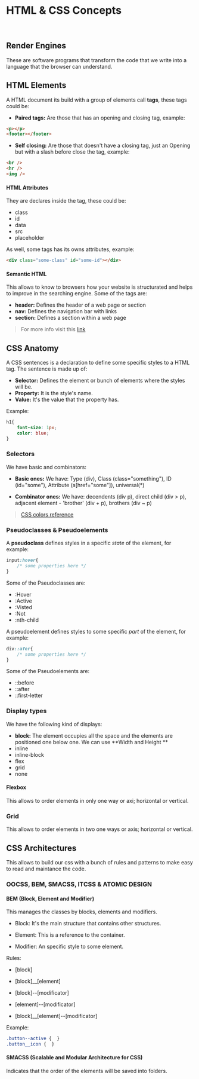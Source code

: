 # HTML & CSS Concepts
<br />

## Render Engines

These are software programs that transform the code that we write into a language that the browser can understand.

## HTML Elements

A HTML document its build with a group of elements call **tags**, these tags could be:

- **Paired tags:** Are those that has an opening and closing tag, example:

```html
<p></p>
<footer></footer>
```
- **Self closing:** Are those that doesn't have a closing tag, just an Opening but with a slash before close the tag, example:
 
```html
<br />
<hr />
<img />
```

#### HTML Attributes

They are declares inside the tag, these could be:

- class
- id
- data
- src
- placeholder

As well, some tags has its owns attributes, example:

```html
<div class="some-class" id="some-id"></div>
```

#### Semantic HTML

This allows to know to browsers how your website is structurated and helps to improve in the searching engine.
Some of the tags are:

- **header:** Defines the header of a web page or section
- **nav:** Defines the navigation bar with links
- **section:** Defines a section within a web page

> For more info visit this [link](https://htmlreference.io/)

## CSS Anatomy

A CSS sentences is a declaration to define some specific styles to a HTML tag. The sentence is made up of:

- **Selector:** Defines the element or bunch of elements where the styles will be.
- **Property:** It is the style's name.
- **Value:** It's the value that the property has.

Example:

```css
h1{
    font-size: 1px;
    color: blue;
}
```

### Selectors

We have basic and combinators:

- **Basic ones:** We have: Type (div), Class (class="something"), ID (id="some"), Attribute (a[href="some"]), universal(*)

- **Combinator ones:** We have: decendents (div p), direct child (div > p), adjacent element - 'brother' (div + p), brothers (div ~ p)

> [CSS colors reference](https://htmlcolorcodes.com/es/nombres-de-los-colores/)

### Pseudoclasses & Pseudoelements

A **pseudoclass** defines styles in a specific *state* of the element, for example:

```css
input:hover{
    /* some properties here */
}
```

Some of the Pseudoclasses are:

- :Hover
- :Active
- :Visted
- :Not
- :nth-child

A pseudoelement defines styles to some specific *part* of the element, for example:

```css
div::afer{
    /* some properties here */
}
```

Some of the Pseudoelements are:

- ::before
- ::after
- ::first-letter

### Display types

We have the following kind of displays:

- **block:** The element occupies all the space and the elements are positioned one below one. We can use **Width and Height
**
- inline
- inline-block
- flex
- grid
- none

#### Flexbox

This allows to order elements in only one way or axi; horizontal or vertical.


### Grid

This allows to order elements in two one ways or axis; horizontal or vertical.


## CSS Architectures

This allows to build our css with a bunch of rules and patterns to make easy to read and maintance the code.

### OOCSS, BEM, SMACSS, ITCSS & ATOMIC DESIGN

#### BEM (Block, Element and Modifier)

This manages the classes by blocks, elements and modifiers.

- Block: It's the main structure that contains other structures.

- Element: This is a reference to the container.

- Modifier: An specific style to some element.

Rules:

- [block]

- [block]__[element]

- [block]--[modificator]

- [element]--[modificator]

- [block]__[element]--[modificator]

Example: 

```css
.button--active {  }
.button__icon {  }
```

#### SMACSS (Scalable and Modular Architecture for CSS)

Indicates that the order of the elements will be saved into folders.
